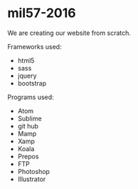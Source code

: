 # mil57-2016
We are creating our website from scratch. 

Frameworks used:
 - html5 
 - sass
 - jquery
 - bootstrap

Programs used: 
  - Atom
  - Sublime
  - git hub
  - Mamp
  - Xamp
  - Koala
  - Prepos
  - FTP
  - Photoshop
  - Illustrator

